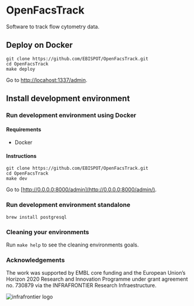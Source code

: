 # OpenFacsTrack
Software to track flow cytometry data.



## Deploy on Docker

```
git clone https://github.com/EBISPOT/OpenFacsTrack.git
cd OpenFacsTrack
make deploy
```

Go to [http://locahost:1337/admin](http://locahost:1337/admin).
## Install development environment

### Run development environment using Docker
#### Requirements

- Docker

#### Instructions
```
git clone https://github.com/EBISPOT/OpenFacsTrack.git
cd OpenFacsTrack
make dev
```
Go to [http://0.0.0.0:8000/admin](http://0.0.0.0:8000/admin/).
### Run development environment standalone

```
brew install postgresql
```


### Cleaning your environments

Run ```make help``` to see the cleaning environments goals.


### Acknowledgements

The work was supported by EMBL core funding and the European Union’s Horizon 2020 Research and Innovation Programme under grant agreement no. 730879 via the INFRAFRONTIER Research Infraestructure.

![infrafrontier logo](https://www.infrafrontier.eu/sites/infrafrontier.eu/themes/custom/infrafrontier/img/logo-infrafrontier.png "Logo Title Text 1")
